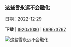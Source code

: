 ### 这些雪永远不会融化

日期：2022-12-29

**下载**  |  [1920x1080](https://cn.bing.com/th?id=OHR.ChalkRock_ZH-CN2893565655_1920x1080.jpg)  |  [6696x3767](https://cn.bing.com/th?id=OHR.ChalkRock_ZH-CN2893565655_UHD.jpg)

![这些雪永远不会融化](https://cn.bing.com/th?id=OHR.ChalkRock_ZH-CN2893565655_1920x1080.jpg "白沙漠中的岩石，埃及 (© Anton Petrus/Getty Images)")


